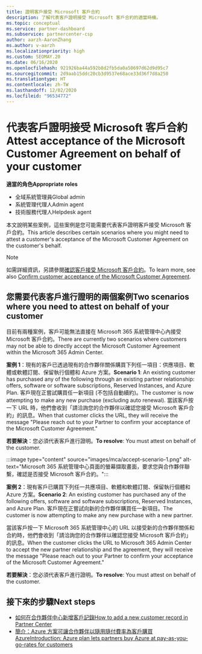 ```yaml
---
title: 證明客戶接受 Microsoft 客戶合約
description: 了解代表客戶證明接受 Microsoft 客戶合約的適當時機。
ms.topic: conceptual
ms.service: partner-dashboard
ms.subservice: partnercenter-csp
author: aarzh-AaronZhang
ms.author: v-aarzh
ms.localizationpriority: high
ms.custom: SEOMAY.20
ms.date: 06/16/2020
ms.openlocfilehash: 921926ba44a592b8d2fb5da0a50697d62d9d95c7
ms.sourcegitcommit: 2d9aab15ddc20cb3d9537e68ace33d36f7d8a250
ms.translationtype: HT
ms.contentlocale: zh-TW
ms.lasthandoff: 12/02/2020
ms.locfileid: "96534772"
---
```

# <a name="attest-acceptance-of-the-microsoft-customer-agreement-on-behalf-of-your-customer"></a><span data-ttu-id="3a8cb-103">代表客戶證明接受 Microsoft 客戶合約</span><span class="sxs-lookup"><span data-stu-id="3a8cb-103">Attest acceptance of the Microsoft Customer Agreement on behalf of your customer</span></span>


<span data-ttu-id="3a8cb-104">**適當的角色**</span><span class="sxs-lookup"><span data-stu-id="3a8cb-104">**Appropriate roles**</span></span>

- <span data-ttu-id="3a8cb-105">全域系統管理員</span><span class="sxs-lookup"><span data-stu-id="3a8cb-105">Global admin</span></span>
- <span data-ttu-id="3a8cb-106">系統管理代理人</span><span class="sxs-lookup"><span data-stu-id="3a8cb-106">Admin agent</span></span>
- <span data-ttu-id="3a8cb-107">技術服務代理人</span><span class="sxs-lookup"><span data-stu-id="3a8cb-107">Helpdesk agent</span></span>

<span data-ttu-id="3a8cb-108">本文說明某些案例，這些案例是您可能需要代表客戶證明客戶接受 Microsoft 客戶合約。</span><span class="sxs-lookup"><span data-stu-id="3a8cb-108">This article describes certain scenarios where you might need to attest a customer's acceptance of the Microsoft Customer Agreement on the customer's behalf.</span></span>

>[!NOTE]
><span data-ttu-id="3a8cb-109">如需詳細資訊，另請參閱[確認客戶接受 Microsoft 客戶合約](confirm-customer-agreement.md)。</span><span class="sxs-lookup"><span data-stu-id="3a8cb-109">To learn more, see also [Confirm customer acceptance of the Microsoft Customer Agreement](confirm-customer-agreement.md).</span></span>

## <a name="two-scenarios-where-you-need-to-attest-on-behalf-of-your-customer"></a><span data-ttu-id="3a8cb-110">您需要代表客戶進行證明的兩個案例</span><span class="sxs-lookup"><span data-stu-id="3a8cb-110">Two scenarios where you need to attest on behalf of your customer</span></span>

<span data-ttu-id="3a8cb-111">目前有兩種案例，客戶可能無法直接在 Microsoft 365 系統管理中心內接受 Microsoft 客戶合約。</span><span class="sxs-lookup"><span data-stu-id="3a8cb-111">There are currently two scenarios where customers may not be able to directly accept the Microsoft Customer Agreement within the Microsoft 365 Admin Center.</span></span>

<span data-ttu-id="3a8cb-112">**案例 1**：現有的客戶已透過現有的合作夥伴關係購買下列任一項目：供應項目、軟體或軟體訂閱、保留執行個體和 Azure 方案。</span><span class="sxs-lookup"><span data-stu-id="3a8cb-112">**Scenario 1**: An existing customer has purchased any of the following through an existing partner relationship: offers, software or software subscriptions, Reserved Instances, and Azure Plan.</span></span> <span data-ttu-id="3a8cb-113">客戶現在正嘗試購買任一新項目 (不包括自動續約)。</span><span class="sxs-lookup"><span data-stu-id="3a8cb-113">The customer is now attempting to make any new purchase (excluding auto renewal).</span></span> <span data-ttu-id="3a8cb-114">當該客戶按一下 URL 時，他們會收到「請洽詢您的合作夥伴以確認您接受 Microsoft 客戶合約」的訊息。</span><span class="sxs-lookup"><span data-stu-id="3a8cb-114">When that customer clicks the URL, they will receive the message "Please reach out to your Partner to confirm your acceptance of the Microsoft Customer Agreement."</span></span>  

<span data-ttu-id="3a8cb-115">**若要解決**：您必須代表客戶進行證明。</span><span class="sxs-lookup"><span data-stu-id="3a8cb-115">**To resolve**: You must attest on behalf of the customer.</span></span>

:::image type="content" source="images/mca/accept-scenario-1.png" alt-text="Microsoft 365 系統管理中心頁面的螢幕擷取畫面，要求您與合作夥伴聯繫，確認是否接受 Microsoft 客戶合約。":::

<span data-ttu-id="3a8cb-117">**案例 2**：現有客戶已購買下列任一共應項目、軟體和軟體訂閱、保留執行個體和 Azure 方案。</span><span class="sxs-lookup"><span data-stu-id="3a8cb-117">**Scenario 2**: An existing customer has purchased any of the following offers, software and software subscriptions, Reserved Instances, and Azure Plan.</span></span> <span data-ttu-id="3a8cb-118">客戶現在正嘗試向新的合作夥伴購買任一新項目。</span><span class="sxs-lookup"><span data-stu-id="3a8cb-118">The customer is now attempting to make any new purchase with a new partner.</span></span>

<span data-ttu-id="3a8cb-119">當該客戶按一下 Microsoft 365 系統管理中心的 URL 以接受新的合作夥伴關係和合約時，他們會收到「請洽詢您的合作夥伴以確認您接受 Microsoft 客戶合約」的訊息。</span><span class="sxs-lookup"><span data-stu-id="3a8cb-119">When the customer clicks the URL to Microsoft 365 Admin Center to accept the new partner relationship and the agreement, they will receive the message "Please reach out to your Partner to confirm your acceptance of the Microsoft Customer Agreement."</span></span>  

<span data-ttu-id="3a8cb-120">**若要解決**：您必須代表客戶進行證明。</span><span class="sxs-lookup"><span data-stu-id="3a8cb-120">**To resolve**: You must attest on behalf of the customer.</span></span>  

## <a name="next-steps"></a><span data-ttu-id="3a8cb-121">接下來的步驟</span><span class="sxs-lookup"><span data-stu-id="3a8cb-121">Next steps</span></span>

- [<span data-ttu-id="3a8cb-122">如何在合作夥伴中心新增客戶記錄</span><span class="sxs-lookup"><span data-stu-id="3a8cb-122">How to add a new customer record in Partner Center</span></span>](add-a-new-customer.md)
- [<span data-ttu-id="3a8cb-123">簡介：Azure 方案可讓合作夥伴以隨用隨付費率為客戶購買 Azure</span><span class="sxs-lookup"><span data-stu-id="3a8cb-123">Introduction: Azure plan lets partners buy Azure at pay-as-you-go-rates for customers</span></span>](azure-plan-lp.md)
